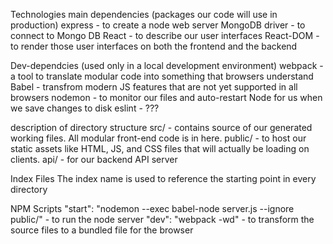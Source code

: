 Technologies
main dependencies (packages our code will use in production)
express  -  to create a node web server
MongoDB driver  -   to connect to Mongo DB
React  -  to describe our user interfaces
React-DOM  -  to render those user interfaces on both the frontend and the backend

Dev-dependcies (used only in a local development environment)
webpack  -   a tool to translate modular code into something that browsers understand
Babel  -   transfrom modern JS features that are not yet supported in all browsers
nodemon  -  to monitor our files and auto-restart Node for us when we save changes to disk
eslint  -   ???

description of directory structure
src/  -  contains source of our generated working files.  All modular front-end code is in here.
public/  -  to host our static assets like HTML, JS, and CSS files that will actually be loading on clients.
api/  -   for our backend API server

Index Files
The index name is used to reference the starting point in every directory

NPM Scripts
"start": "nodemon --exec babel-node server.js --ignore public/"  -  to run the node server
"dev": "webpack -wd"  -  to transform the source files to a bundled file for the browser
